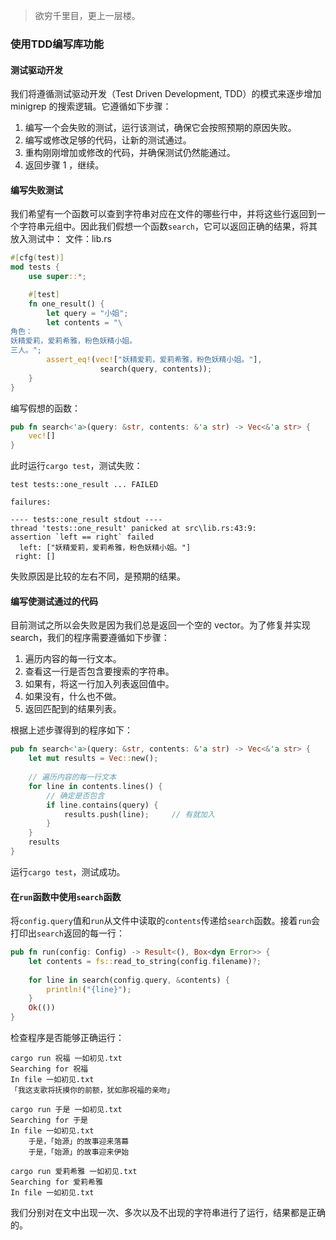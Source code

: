 > <font face = "楷体">欲穷千里目，更上一层楼。</font>

### 使用TDD编写库功能
#### 测试驱动开发
我们将遵循测试驱动开发（Test Driven Development, TDD）的模式来逐步增加 minigrep 的搜索逻辑。它遵循如下步骤：

1. 编写一个会失败的测试，运行该测试，确保它会按照预期的原因失败。
2. 编写或修改足够的代码，让新的测试通过。
3. 重构刚刚增加或修改的代码，并确保测试仍然能通过。
4. 返回步骤 1 ，继续。

#### 编写失败测试
我们希望有一个函数可以查到字符串对应在文件的哪些行中，并将这些行返回到一个字符串元组中。因此我们假想一个函数`search`，它可以返回正确的结果，将其放入测试中：
文件：lib\.rs
```rust
#[cfg(test)]
mod tests {
    use super::*;

    #[test]
    fn one_result() {
        let query = "小姐";
        let contents = "\
角色：
妖精爱莉，爱莉希雅，粉色妖精小姐。
三人。";
        assert_eq!(vec!["妖精爱莉，爱莉希雅，粉色妖精小姐。"],
                    search(query, contents));
    }
}
```
编写假想的函数：
```rust
pub fn search<'a>(query: &str, contents: &'a str) -> Vec<&'a str> {
    vec![]
}
```
此时运行`cargo test`，测试失败：
```shell
test tests::one_result ... FAILED

failures:

---- tests::one_result stdout ----
thread 'tests::one_result' panicked at src\lib.rs:43:9:
assertion `left == right` failed
  left: ["妖精爱莉，爱莉希雅，粉色妖精小姐。"]
 right: []
```
失败原因是比较的左右不同，是预期的结果。

#### 编写使测试通过的代码
目前测试之所以会失败是因为我们总是返回一个空的 vector。为了修复并实现 search，我们的程序需要遵循如下步骤：

1. 遍历内容的每一行文本。
2. 查看这一行是否包含要搜索的字符串。
3. 如果有，将这一行加入列表返回值中。
4. 如果没有，什么也不做。
5. 返回匹配到的结果列表。

根据上述步骤得到的程序如下：
```rust
pub fn search<'a>(query: &str, contents: &'a str) -> Vec<&'a str> {
    let mut results = Vec::new();
    
    // 遍历内容的每一行文本
    for line in contents.lines() {
        // 确定是否包含
        if line.contains(query) {
            results.push(line);     // 有就加入
        }
    }
    results
}
```
运行`cargo test`，测试成功。

#### 在`run`函数中使用`search`函数
将`config.query`值和`run`从文件中读取的`contents`传递给`search`函数。接着`run`会打印出`search`返回的每一行：
```rust
pub fn run(config: Config) -> Result<(), Box<dyn Error>> {
    let contents = fs::read_to_string(config.filename)?;
    
    for line in search(config.query, &contents) {
        println!("{line}");
    }
    Ok(())
}
```
检查程序是否能够正确运行：
```shell
cargo run 祝福 一如初见.txt
Searching for 祝福
In file 一如初见.txt
「我这支歌将抚摸你的前额，犹如那祝福的亲吻」

cargo run 于是 一如初见.txt
Searching for 于是
In file 一如初见.txt
    于是，「始源」的故事迎来落幕
    于是，「始源」的故事迎来伊始

cargo run 爱莉希雅 一如初见.txt
Searching for 爱莉希雅
In file 一如初见.txt
```
我们分别对在文中出现一次、多次以及不出现的字符串进行了运行，结果都是正确的。